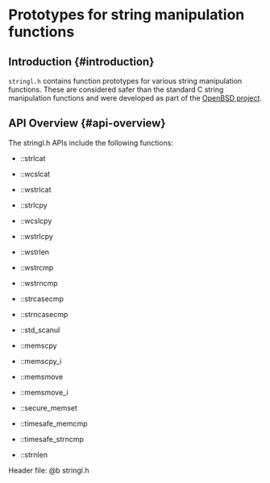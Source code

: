 # Prototypes for string manipulation functions

## Introduction {#introduction}

`stringl.h` contains function prototypes for various string manipulation functions. These are considered safer than the standard C string manipulation functions and were developed as part of the [OpenBSD project](https://www.openbsd.org/).

## API Overview {#api-overview}

The stringl.h APIs include the following functions:

* ::strlcat

* ::wcslcat

* ::wstrlcat

* ::strlcpy

* ::wcslcpy

* ::wstrlcpy

* ::wstrlen

* ::wstrcmp

* ::wstrncmp

* ::strcasecmp

* ::strncasecmp

* ::std_scanul

* ::memscpy

* ::memscpy_i

* ::memsmove

* ::memsmove_i

* ::secure_memset

* ::timesafe_memcmp

* ::timesafe_strncmp

* ::strnlen

Header file: @b stringl.h
